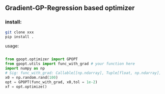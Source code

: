 ## Gradient-GP-Regression based optimizer

### install:
```bash
git clone xxx
pip install .
```

usage:
```python

from gpopt.optimizer import GPOPT
from gpopt.utils import func_with_grad # your function here
import numpy as np
# Sig: func_with_grad: Callable[[np.ndarray], Tuple[float, np.ndarray]]
x0 = np.random.rand(100)
opt = GPOPT(func_with_grad, x0,tol = 1e-2)
xf = opt.optimize()

```
